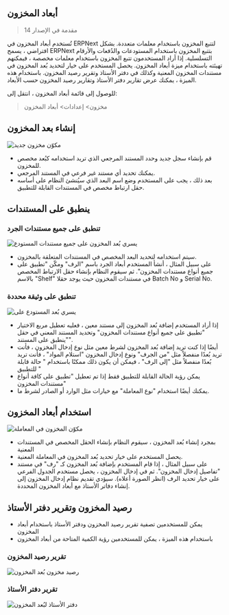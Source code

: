 ## أبعاد المخزون

> مقدمة في الإصدار 14

تُستخدم أبعاد المخزون في ERPNext لتتبع المخزون باستخدام معلمات متعددة. بشكل افتراضي ، يسمح ERPNext بتتبع المخزون باستخدام المستودعات والدُفعات والأرقام التسلسلية. إذا أراد المستخدمون تتبع المخزون باستخدام معلمات مخصصة ، فيمكنهم تهيئته باستخدام ميزة أبعاد المخزون. يحصل المستخدم على خيار لتحديد بُعد المخزون في مستندات المخزون المعنية وكذلك في دفتر الأستاذ وتقرير رصيد المخزون. باستخدام هذه الميزة ، يمكنك عرض تقارير دفتر الأستاذ وتقارير رصيد المخزون حسب الأبعاد.

للوصول إلى قائمة أبعاد المخزون ، انتقل إلى:

> مخزون> إعدادات> أبعاد المخزون

## إنشاء بعد المخزون

![مكوّن مخزون جديد](https://docs.erpnext.com/files/new-inventory-dimension.png)

* قم بإنشاء سجل جديد وحدد المستند المرجعي الذي تريد استخدامه كبُعد مخصص للمخزون.
* يمكنك تحديد أي مستند غير فرعي في المستند المرجعي.
* بعد ذلك ، يجب على المستخدم وضع اسم البعد الذي سيُنشئ النظام على أساسه حقل ارتباط مخصص في المستندات القابلة للتطبيق.

## ينطبق على المستندات

### تنطبق على جميع مستندات الجرد

![يسري بُعد المخزون على جميع مستندات المستودع](https://docs.erpnext.com/files/inventory-dimension-applicable-for-all-inventory-documents.png)

* سيتم استخدامه لتحديد البعد المخصص في المستندات المتعلقة بالمخزون.
* على سبيل المثال ، أنشأ المستخدم أبعاد الجرد باسم "الرف" ومكّن "تطبيق على جميع أنواع مستندات المخزون". ثم سيقوم النظام بإنشاء حقل الارتباط المخصص بالاسم "Shelf" في مستندات المخزون حيث يوجد حقلا Batch No و Serial No.

### تنطبق على وثيقة محددة

![يسري بُعد المستودع على](https://docs.erpnext.com/files/inventory-dimension-applicable-for.png)

* إذا أراد المستخدم إضافة بُعد المخزون إلى مستند معين ، فعليه تعطيل مربع الاختيار "تطبيق على جميع أنواع مستندات المخزون" وتحديد المستند المعني في حقل "ينطبق على المستند".
* أيضًا إذا كنت تريد إضافة بُعد المخزون لشرط معين مثل نوع إدخال المخزون ، فأنت تريد بُعدًا منفصلاً مثل "من الجرف" ونوع إدخال المخزون "استلام المواد" ، فأنت تريد بُعدًا منفصلاً مثل "إلى الرف" ، فيمكن أن يكون ذلك ممكنًا باستخدام " حالة قابلة للتطبيق "
* يمكن رؤية الحالة القابلة للتطبيق فقط إذا تم تعطيل "تطبيق على كافة أنواع مستندات المخزون"
* يمكنك أيضًا استخدام "نوع المعاملة" مع خيارات مثل الوارد أو الصادر لشرط ما.

## استخدام أبعاد المخزون

![مكوّن المخزون في المعاملة](https://docs.erpnext.com/files/inventory-dimension-on-transaction.png)

* بمجرد إنشاء بُعد المخزون ، سيقوم النظام بإنشاء الحقل المخصص في المستندات المعنية
* يحصل المستخدم على خيار تحديد بُعد المخزون في المعاملة المعنية.
* على سبيل المثال ، إذا قام المستخدم بإضافة بُعد المخزون كـ "رف" في مستند "تفاصيل إدخال المخزون". ثم في إدخال المخزون ، يحصل مستخدم الجدول الفرعي على خيار تحديد الرف (انظر الصورة أعلاه). سيؤدي تقديم نظام إدخال المخزون إلى إنشاء دفاتر الأستاذ مع أبعاد المخزون المحددة.

## رصيد المخزون وتقرير دفتر الأستاذ

* يمكن للمستخدمين تصفية تقرير رصيد المخزون ودفتر الأستاذ باستخدام أبعاد المخزون
* باستخدام هذه الميزة ، يمكن للمستخدمين رؤية الكمية المتاحة من أبعاد المخزون

### تقرير رصيد المخزون

![رصيد مخزون بُعد المخزون](https://docs.erpnext.com/files/inventory-dimension-stock-balance.png)

### تقرير دفتر الأستاذ

![دفتر الأستاذ لبُعد المخزون](https://docs.erpnext.com/files/inventory-dimension-stock-ledger.png)